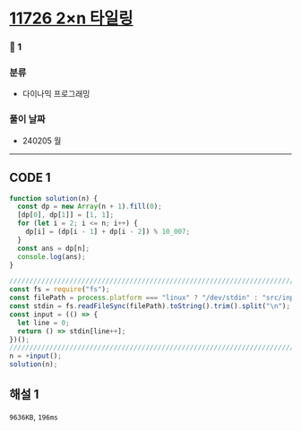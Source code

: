 # [11726 2×n 타일링](https://www.acmicpc.net/problem/11726)

### 🥈 1

### 분류

- 다이나믹 프로그래밍

### 풀이 날짜

- 240205 월

---

## CODE 1

```javascript
function solution(n) {
  const dp = new Array(n + 1).fill(0);
  [dp[0], dp[1]] = [1, 1];
  for (let i = 2; i <= n; i++) {
    dp[i] = (dp[i - 1] + dp[i - 2]) % 10_007;
  }
  const ans = dp[n];
  console.log(ans);
}

///////////////////////////////////////////////////////////////////////////////
const fs = require("fs");
const filePath = process.platform === "linux" ? "/dev/stdin" : "src/input.txt";
const stdin = fs.readFileSync(filePath).toString().trim().split("\n");
const input = (() => {
  let line = 0;
  return () => stdin[line++];
})();
///////////////////////////////////////////////////////////////////////////////
n = +input();
solution(n);
```

## 해설 1

`9636KB`, `196ms`
